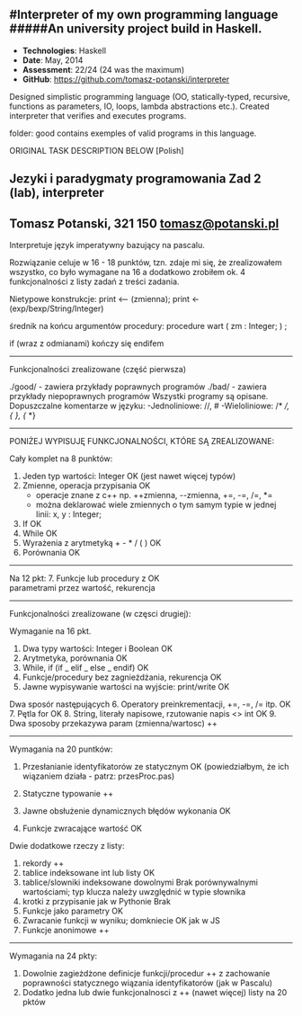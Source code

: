 #Interpreter of my own programming language
#####An university project build in Haskell.
---
- **Technologies**: Haskell
- **Date**: May, 2014
- **Assessment**: 22/24 (24 was the maximum)
- **GitHub**: https://github.com/tomasz-potanski/interpreter

Designed simplistic programming language (OO, statically-typed, recursive, functions as parameters,
IO, loops, lambda abstractions etc.). Created interpreter that verifies and executes programs.

folder: good contains exemples of valid programs in this language.

ORIGINAL TASK DESCRIPTION BELOW [Polish]
>>>>>>>>>>>>>>>>>>>>>>>


Jezyki i paradygmaty programowania
Zad 2 (lab), interpreter
---------

Tomasz Potanski, 321 150
tomasz@potanski.pl
------------

Interpretuje język imperatywny bazujący na pascalu.

Rozwiązanie celuje w 16 - 18 punktów, tzn. zdaje mi się, 
że zrealizowałem wszystko, co było wymagane na 16 
a dodatkowo zrobiłem ok. 4 funkcjonalności
z listy zadań z treści zadania. 

Nietypowe konstrukcje:
print <-- (zmienna);
print <- (exp/bexp/String/Integer)

średnik na końcu argumentów procedury:
	procedure wart ( zm : Integer; ) ;

if (wraz z odmianami) kończy się endifem

-----------------------------------------------
Funkcjonalności zrealizowane (część pierwsza)

./good/	- zawiera przykłady poprawnych programów
./bad/	- zawiera przykłady niepoprawnych programów
Wszystki programy są opisane.
Dopuszczalne komentarze w języku:
-Jednoliniowe: //, #
-Wieloliniowe: /* */, { }, {* *}

---------------------------------------------
PONIŻEJ WYPISUJĘ FUNKCJONALNOŚCI, KTÓRE SĄ ZREALIZOWANE:

Cały komplet na 8 punktów:
1. Jeden typ wartości: Integer				OK (jest nawet więcej typów)
2. Zmienne, operacja przypisania			OK 
	+ operacje znane z c++ np. ++zmienna, --zmienna, +=, -=, /=, *=
	+ można deklarować wiele zmiennych o tym samym typie w jednej linii: x, y : Integer;
3. If							OK
4. While						OK
5. Wyrażenia z arytmetyką + - * / ( )			OK
6. Porównania						OK

-----------------------------------------
Na 12 pkt:
7. Funkcje lub procedury z				OK 			
   parametrami przez wartość, rekurencja

----------------------------

Funkcjonalności zrealizowane (w częsci drugiej):

Wymaganie na 16 pkt.
1. Dwa typy wartości: Integer i Boolean			OK
2. Arytmetyka, porównania				OK
3. While, if (if _ elif _ else _ endif)			OK
4. Funkcje/procedury bez zagnieżdżania, rekurencja	OK
5. Jawne wypisywanie wartości na wyjście: print/write	OK

Dwa sposór następujących
6. Operatory preinkrementacji, +=, -=, /= itp.		OK 	
7. Pętla for						OK
8. String, literały napisowe, rzutowanie napis <> int	OK
9. Dwa sposoby przekazywa param (zmienna/wartosc)	++

-----------------------
Wymagania na 20 puntków:
1. Przesłanianie identyfikatorów ze statycznym 		OK (powiedziałbym, że 
   ich wiązaniem					   działa - patrz: przesProc.pas)
							  

2. Statyczne typowanie					++
3. Jawne obsłużenie dynamicznych błędów wykonania	OK
4. Funkcje zwracające wartość				OK

Dwie dodatkowe rzeczy z listy:
1. rekordy						++
2. tablice indeksowane int lub listy			OK
3. tablice/slowniki indeksowane dowolnymi		Brak
   porównywalnymi wartościami; typ klucza
   należy uwzględnić w typie słownika
4. krotki z przypisanie jak w Pythonie			Brak 
5. Funkcje jako parametry				OK
6. Zwracanie funkcji w wyniku; domkniecie		OK
   jak w JS
7. Funkcje anonimowe					++

------------------------
Wymagania na 24 pkty:
1. Dowolnie zagieżdżone definicje funkcji/procedur	++
   z zachowanie poprawności statycznego wiązania
   identyfikatorów (jak w Pascalu)
2. Dodatko jedna lub dwie funkcjonalnosci z		++ (nawet więcej)
   listy na 20 pktów

